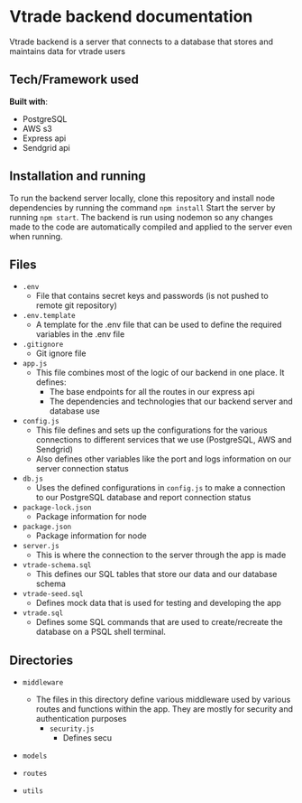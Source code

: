 # Vtrade backend documentation

Vtrade backend is a server that connects to a database that stores and maintains data for vtrade users

## Tech/Framework used

**Built with**:
- PostgreSQL
- AWS s3
- Express api
- Sendgrid api

## Installation and running
To run the backend server locally, clone this repository and install node dependencies by running the command `npm install`
Start the server by running `npm start`.
The backend is run using nodemon so any changes made to the code are automatically compiled and applied to the server even when running.

## Files
* `.env` 
    * File that contains secret keys and passwords (is not pushed to remote git repository)
* `.env.template` 
    * A template for the .env file that can be used to define the required variables in the .env file
* `.gitignore` 
    * Git ignore file
* `app.js` 
    * This file combines most of the logic of our backend in one place. It defines:
        * The base endpoints for all the routes in our express api
        * The dependencies and technologies that our backend server and database use
* `config.js` 
    * This file defines and sets up the configurations for the various connections to different services that we use (PostgreSQL, AWS and Sendgrid)
    * Also defines other variables like the port and logs information on our server connection status
* `db.js`
    * Uses the defined configurations in `config.js` to make a connection to our PostgreSQL database and report connection status
* `package-lock.json`
    * Package information for node
* `package.json`
    * Package information for node
* `server.js`
    * This is where the connection to the server through the app is made
* `vtrade-schema.sql`
    * This defines our SQL tables that store our data and our database schema
* `vtrade-seed.sql`
    * Defines mock data that is used for testing and developing the app
* `vtrade.sql`
    * Defines some SQL commands that are used to create/recreate the database on a PSQL shell terminal. 

## Directories

* `middleware`
    * The files in this directory define various middleware used by various routes and functions within the app. They are mostly
      for security and authentication purposes
      * `security.js`
        * Defines secu

* `models`
* `routes`
* `utils`
